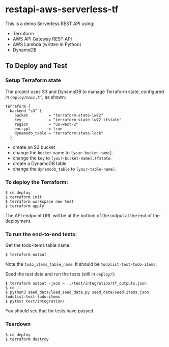 # restapi-aws-serverless-tf

This is a demo Serverless REST API using:

- Terraform
- AWS API Gateway REST API
- AWS Lambda (written in Python)
- DynamoDB

## To Deploy and Test

### Setup Terraform state
The project uses S3 and DynamoDB to manage Terraform state, configured in `deploy/main.tf`, as shown:

```
terraform {
  backend "s3" {
    bucket         = "terraform-state-lw72"
    key            = "terraform-state-lw72.tfstate"
    region         = "us-west-2"
    encrypt        = true
    dynamodb_table = "terraform-state-lock"
  }
```
- create an S3 bucket
- change the `bucket` name to `[your-bucket-name]`.
- change the `key` to `[your-bucket-name].tfstate`.
- create a DynamoDB table
- change the `dynamodb_table` to `[your-table-name]`.

### To deploy the Terraform:
```
$ cd deploy
$ terraform init
$ terraform workspace new test
$ terraform apply
```

The API endpoint URL will be at the bottom of the output at the end of the deployment. 


### To run the end-to-end tests:

Get the todo-items table name:

```
$ terraform output
```
Note the `todo_items_table_name`. It should be `todolist-test-todo-items`.

Seed the test data and run the tests (still in `deploy/`):

```
$ terraform output -json > ../test/integration/tf_outputs.json
$ cd ..
$ python3 seed_data/load_seed_data.py seed_data/seed-items.json todolist-test-todo-items
$ pytest test/integration/
```
You should see that for tests have passed.

### Teardown

```
$ cd deploy
$ terraform destroy
```